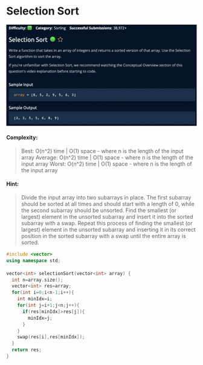 # Selection Sort
[![](https://raw.githubusercontent.com/rakeshkumar1019/AlgoExpert/main/images/SelectionSort.png?token=GHSAT0AAAAAABVRPMTDMDOMZ45W246H5PAIYW5MFAA)](https://raw.githubusercontent.com/rakeshkumar1019/AlgoExpert/main/images/SelectionSort.png?token=GHSAT0AAAAAABVRPMTDMDOMZ45W246H5PAIYW5MFAA)

#### Complexity:
>Best: O(n^2) time | O(1) space - where n is the length of the input array
Average: O(n^2) time | O(1) space - where n is the length of the input array
Worst: O(n^2) time | O(1) space - where n is the length of the input array

#### Hint:
>Divide the input array into two subarrays in place. The first subarray should be sorted at all times and should start with a length of 0, while the second subarray should be unsorted. Find the smallest (or largest) element in the unsorted subarray and insert it into the sorted subarray with a swap. Repeat this process of finding the smallest (or largest) element in the unsorted subarray and inserting it in its correct position in the sorted subarray with a swap until the entire array is sorted.


```cpp
#include <vector>
using namespace std;

vector<int> selectionSort(vector<int> array) {
  int n=array.size();
  vector<int> res=array;
  for(int i=0;i<n-1;i++){
    int minIdx=i;
    for(int j=i+1;j<n;j++){
      if(res[minIdx]>res[j]){
        minIdx=j;
      }
    }
    swap(res[i],res[minIdx]);
  }
  return res;
}

```
